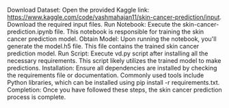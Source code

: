 Download Dataset:
Open the provided Kaggle link: https://www.kaggle.com/code/yashmahajan11/skin-cancer-prediction/input.
Download the required input files.
Run Notebook:
Execute the skin-cancer-prediction.ipynb file.
This notebook is responsible for training the skin cancer prediction model.
Obtain Model:
Upon running the notebook, you'll generate the model.h5 file.
This file contains the trained skin cancer prediction model.
Run Script:
Execute vd.py script after installing all the necessary requirements.
This script likely utilizes the trained model to make predictions.
Installation:
Ensure all dependencies are installed by checking the requirements file or documentation.
Commonly used tools include Python libraries, which can be installed using pip install -r requirements.txt.
Completion:
Once you have followed these steps, the skin cancer prediction process is complete.
